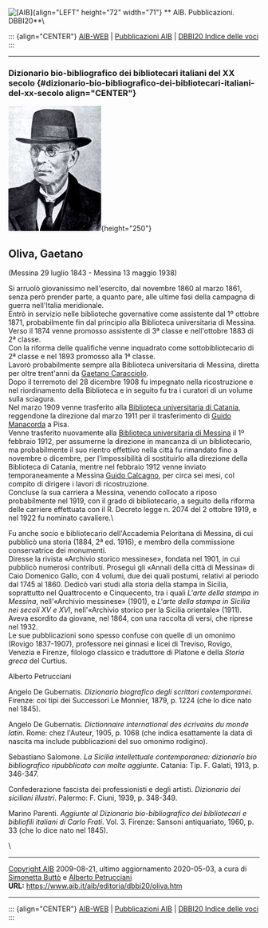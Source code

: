 ![\[AIB\]](/aib/wi/aibv72.gif){align="LEFT" height="72" width="71"}
** AIB. Pubblicazioni. DBBI20**\

::: {align="CENTER"}
[AIB-WEB](/) \| [Pubblicazioni AIB](/pubblicazioni/) \| [DBBI20 Indice
delle voci](dbbi20.htm)
:::

------------------------------------------------------------------------

### Dizionario bio-bibliografico dei bibliotecari italiani del XX secolo {#dizionario-bio-bibliografico-dei-bibliotecari-italiani-del-xx-secolo align="CENTER"}

![\[Ritratto\]](oliva.jpg){height="250"}

## Oliva, Gaetano

(Messina 29 luglio 1843 - Messina 13 maggio 1938)

Si arruolò giovanissimo nell\'esercito, dal novembre 1860 al marzo 1861,
senza però prender parte, a quanto pare, alle ultime fasi della campagna
di guerra nell\'Italia meridionale.\
Entrò in servizio nelle biblioteche governative come assistente dal 1º
ottobre 1871, probabilmente fin dal principio alla Biblioteca
universitaria di Messina. Verso il 1874 venne promosso assistente di 3ª
classe e nell\'ottobre 1883 di 2ª classe.\
Con la riforma delle qualifiche venne inquadrato come sottobibliotecario
di 2ª classe e nel 1893 promosso alla 1ª classe.\
Lavorò probabilmente sempre alla Biblioteca universitaria di Messina,
diretta per oltre trent\'anni da [Gaetano Caracciolo](caracciolo.htm).\
Dopo il terremoto del 28 dicembre 1908 fu impegnato nella ricostruzione
e nel riordinamento della Biblioteca e in seguito fu tra i curatori di
un volume sulla sciagura.\
Nel marzo 1909 venne trasferito alla [Biblioteca universitaria di
Catania](/aib/stor/teche/ct-uni.htm), reggendone la direzione dal marzo
1911 per il trasferimento di [Guido Manacorda](manacorda.htm) a Pisa.\
Venne trasferito nuovamente alla [Biblioteca universitaria di
Messina](/aib/stor/teche/me-uni.htm) il 1º febbraio 1912, per assumerne
la direzione in mancanza di un bibliotecario, ma probabilmente il suo
rientro effettivo nella città fu rimandato fino a novembre o dicembre,
per l\'impossibilità di sostituirlo alla direzione della Biblioteca di
Catania, mentre nel febbraio 1912 venne inviato temporaneamente a
Messina [Guido Calcagno](calcagno.htm), per circa sei mesi, col compito
di dirigere i lavori di ricostruzione.\
Concluse la sua carriera a Messina, venendo collocato a riposo
probabilmente nel 1919, con il grado di bibliotecario, a seguito della
riforma delle carriere effettuata con il R. Decreto legge n. 2074 del 2
ottobre 1919, e nel 1922 fu nominato cavaliere.\

Fu anche socio e bibliotecario dell\'Accademia Peloritana di Messina, di
cui pubblicò una storia (1884, 2ª ed. 1916), e membro della commissione
conservatrice dei monumenti.\
Diresse la rivista «Archivio storico messinese», fondata nel 1901, in
cui pubblicò numerosi contributi. Proseguì gli «Annali della città di
Messina» di Caio Domenico Gallo, con 4 volumi, due dei quali postumi,
relativi al periodo dal 1745 al 1860. Dedicò vari studi alla storia
della stampa in Sicilia, soprattutto nel Quattrocento e Cinquecento, tra
i quali *L\'arte della stampa in Messina*, nell\'«Archivio messinese»
(1901), e *L\'arte della stampa in Sicilia nei secoli XV e XVI*,
nell\'«Archivio storico per la Sicilia orientale» (1911). Aveva esordito
da giovane, nel 1864, con una raccolta di versi, che riprese nel 1932.\
Le sue pubblicazioni sono spesso confuse con quelle di un omonimo
(Rovigo 1837-1907), professore nei ginnasi e licei di Treviso, Rovigo,
Venezia e Firenze, filologo classico e traduttore di Platone e della
*Storia greca* del Curtius.

Alberto Petrucciani

Angelo De Gubernatis. *Dizionario biografico degli scrittori
contemporanei*. Firenze: coi tipi dei Successori Le Monnier, 1879, p.
1224 (che lo dice nato nel 1845).

Angelo De Gubernatis. *Dictionnaire international des écrivains du monde
latin*. Rome: chez l\'Auteur, 1905, p. 1068 (che indica esattamente la
data di nascita ma include pubblicazioni del suo omonimo rodigino).

Sebastiano Salomone. *La Sicilia intellettuale contemporanea: dizionario
bio bibliografico ripubblicato con molte aggiunte*. Catania: Tip. F.
Galati, 1913, p. 346-347.

Confederazione fascista dei professionisti e degli artisti. *Dizionario
dei siciliani illustri*. Palermo: F. Ciuni, 1939, p. 348-349.

Marino Parenti. *Aggiunte al Dizionario bio-bibliografico dei
bibliotecari e bibliofili italiani di Carlo Frati*. Vol. 3. Firenze:
Sansoni antiquariato, 1960, p. 33 (che lo dice nato nel 1845).

\

------------------------------------------------------------------------

[Copyright AIB](/su-questo-sito/dichiarazione-di-copyright-aib-web/)
2009-08-21, ultimo aggiornamento 2020-05-03, a cura di [Simonetta
Buttò](/aib/redazione3.htm) e [Alberto
Petrucciani](/su-questo-sito/redazione-aib-web/)\
**URL:** https://www.aib.it/aib/editoria/dbbi20/oliva.htm

------------------------------------------------------------------------

::: {align="CENTER"}
[AIB-WEB](/) \| [Pubblicazioni AIB](/pubblicazioni/) \| [DBBI20 Indice
delle voci](dbbi20.htm)
:::
